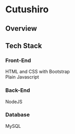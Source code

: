 # Cutushiro

## Overview

## Tech Stack
### Front-End
HTML and CSS with Bootstrap<br>
Plain Javascript
### Back-End
NodeJS
### Database
MySQL
